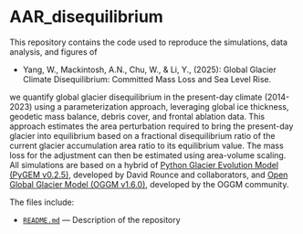 # AAR_disequilibrium
This repository contains the code used to reproduce the simulations, data analysis, and figures of
- Yang, W., Mackintosh, A.N., Chu, W., & Li, Y., (2025): Global Glacier Climate Disequilibrium: Committed Mass Loss and Sea Level Rise.

we quantify global glacier disequilibrium in the present-day climate (2014-2023) using a parameterization approach, leveraging global ice thickness, geodetic mass balance, debris cover, and frontal ablation data. This approach estimates the area perturbation required to bring the present-day glacier into equilibrium based on a fractional disequilibrium ratio of the current glacier accumulation area ratio to its equilibrium value. The mass loss for the adjustment can then be estimated using area-volume scaling. All simulations are based on a hybrid of [Python Glacier Evolution Model (PyGEM v0.2.5)](https://github.com/PyGEM-Community/PyGEM/releases/tag/v0.2.0), developed by David Rounce and collaborators, and [Open Global Glacier Model (OGGM v1.6.0)](https://github.com/OGGM/oggm/releases/tag/v1.6.0), developed by the OGGM community.

The files include:
- [`README.md`](README.md) — Description of the repository
